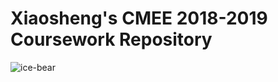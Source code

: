 # Xiaosheng's CMEE 2018-2019 Coursework Repository

![ice-bear](https://vignette.wikia.nocookie.net/webarebears/images/3/37/Ice_bear.png/revision/latest/scale-to-width-down/350?cb=20160619204008)

